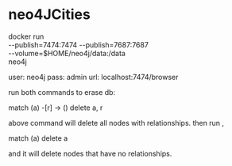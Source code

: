 # neo4JCities
docker run \
--publish=7474:7474 --publish=7687:7687 \
--volume=$HOME/neo4j/data:/data \
neo4j

user: neo4j
pass: admin
url: localhost:7474/browser

run both commands to erase db:

match (a) -[r] -> () delete a, r

above command will delete all nodes with relationships. then run ,

match (a) delete a

and it will delete nodes that have no relationships.